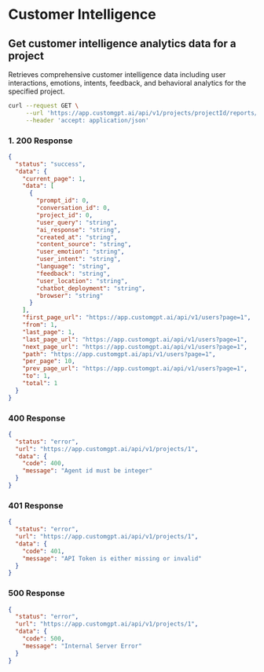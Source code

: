 # Customer Intelligence

## Get customer intelligence analytics data for a project

Retrieves comprehensive customer intelligence data including user interactions, emotions, intents, feedback, and behavioral analytics for the specified project.

```bash
curl --request GET \
     --url 'https://app.customgpt.ai/api/v1/projects/projectId/reports/intelligence?page=1&limit=100' \
     --header 'accept: application/json'
```

### 1. 200 Response

```json
{
  "status": "success",
  "data": {
    "current_page": 1,
    "data": [
      {
        "prompt_id": 0,
        "conversation_id": 0,
        "project_id": 0,
        "user_query": "string",
        "ai_response": "string",
        "created_at": "string",
        "content_source": "string",
        "user_emotion": "string",
        "user_intent": "string",
        "language": "string",
        "feedback": "string",
        "user_location": "string",
        "chatbot_deployment": "string",
        "browser": "string"
      }
    ],
    "first_page_url": "https://app.customgpt.ai/api/v1/users?page=1",
    "from": 1,
    "last_page": 1,
    "last_page_url": "https://app.customgpt.ai/api/v1/users?page=1",
    "next_page_url": "https://app.customgpt.ai/api/v1/users?page=1",
    "path": "https://app.customgpt.ai/api/v1/users?page=1",
    "per_page": 10,
    "prev_page_url": "https://app.customgpt.ai/api/v1/users?page=1",
    "to": 1,
    "total": 1
  }
}
```

### 400 Response

```json
{
  "status": "error",
  "url": "https://app.customgpt.ai/api/v1/projects/1",
  "data": {
    "code": 400,
    "message": "Agent id must be integer"
  }
}
```

### 401 Response

```json
{
  "status": "error",
  "url": "https://app.customgpt.ai/api/v1/projects/1",
  "data": {
    "code": 401,
    "message": "API Token is either missing or invalid"
  }
}
```

### 500 Response

```json
{
  "status": "error",
  "url": "https://app.customgpt.ai/api/v1/projects/1",
  "data": {
    "code": 500,
    "message": "Internal Server Error"
  }
}
```
